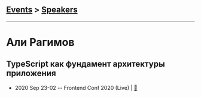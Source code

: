 ## [Events](../README.md) > [Speakers](../speakers.md)
---

# Али Рагимов

## TypeScript как фундамент архитектуры приложения
- 2020 Sep 23-02 -- Frontend Conf 2020 (Live)  | [:notebook:](https://drive.google.com/file/d/13Pfgv5CZhSqMgVtEhgLHx3stKGvsQiSQ/view)  
